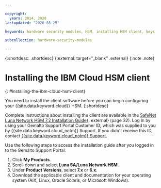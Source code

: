 ```yaml
---

copyright:
  years: 2014, 2020
lastupdated: "2020-08-25"

keywords: hardware security modules, HSM, installing HSM client, keys

subcollection: hardware-security-modules

---
```


{:shortdesc: .shortdesc}
{:external: target="_blank" .external}
{:note .note}

# Installing the IBM Cloud HSM client
{: #installing-the-ibm-cloud-hsm-client}

You need to install the client software before you can begin configuring your {{site.data.keyword.cloud}} HSM.
{:shortdesc}

Complete instructions about installing the client are available in the [SafeNet Luna Network HSM 7.2 Installation Guide](https://supportportal.gemalto.com/csm?id=kb_article_view&sys_kb_id=19a81c8bdb9a1fc8d298728dae96197d&sysparm_article=KB0017573){: external} (page 32). Log in by using your Gemalto Support Portal Customer ID, which was supplied to you by {{site.data.keyword.cloud_notm}} Support. If you didn't receive this ID, contact [{{site.data.keyword.cloud_notm}} Support](/docs/get-support?topic=get-support-using-avatar).

Use the following steps to access the installation guide after you logged in to the Gemalto Support Portal.

1. Click **My Products**.
2. Scroll down and select **Luna SA/Luna Network HSM**.
3. Under **Product Versions**, select **7.x** or **6.x**. 
4. Download the applicable client and documentation for your operating system (AIX, Linux, Oracle Solaris, or Microsoft Windows).
